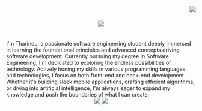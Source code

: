 <img align="right" src="https://visitor-badge.laobi.icu/badge?page_id=Tharindu-Wickramarachchi.Tharindu-Wickramarachchi" />

<h1 align="center">
    <img src="https://readme-typing-svg.herokuapp.com/?font=Righteous&size=35&center=true&vCenter=true&width=500&height=70&duration=4000&lines=Hi+There!+👋;+I'm+Tharindu!;" />
</h1>

<br/>
<div>
I'm Tharindu, a passionate software engineering student deeply immersed in learning the foundational principles and advanced concepts driving software development. Currently pursuing my degree in 
Software Engineering, I'm dedicated to exploring the endless possibilities of technology. Actively honing my skills in various programming languages and technologies, I focus on both front-end and 
back-end development. Whether it's building sleek mobile applications, crafting efficient algorithms, or diving into artificial intelligence, I'm always eager to expand my knowledge and push the 
boundaries of what I can create.
</div>

<div align="center"> 
  <a href="mailto:tharinduwick2002@gmail.com">
    <img src="https://img.shields.io/badge/Gmail-333333?style=for-the-badge&logo=gmail&logoColor=red" />
  </a>
  <a href="[https://linkedin.com/in/pedro-sales-muniz](https://www.linkedin.com/in/tharindu-wickramarachchi-538819258?utm_source=share&utm_campaign=share_via&utm_content=profile&utm_medium=android_app)" target="_blank">
    <img src="https://img.shields.io/badge/LinkedIn-0077B5?style=for-the-badge&logo=linkedin&logoColor=white" target="_blank" />
  </a>
</div>
<!--

👋 Hi there! I'm Tharindu, a passionate software engineering student deeply immersed in learning the foundational principles and advanced concepts driving software development.

🎓 Currently pursuing my degree in Software Engineering, I'm dedicated to exploring the endless possibilities of technology.

💻 Actively honing my skills in various programming languages and technologies, I focus on [mention any specific areas of interest or specialization], whether it's building sleek web applications, crafting efficient algorithms, or diving into artificial intelligence. Always eager to expand my knowledge and push the boundaries of what I can create.
**Tharindu-Wickramarachchi/Tharindu-Wickramarachchi** is a ✨ _special_ ✨ repository because its `README.md` (this file) appears on your GitHub profile.

Here are some ideas to get you started:

- 🔭 I’m currently working on ...
- 🌱 I’m currently learning ...
- 👯 I’m looking to collaborate on ...
- 🤔 I’m looking for help with ...
- 💬 Ask me about ...
- 📫 How to reach me: ...
- 😄 Pronouns: ...
- ⚡ Fun fact: ...
-->
